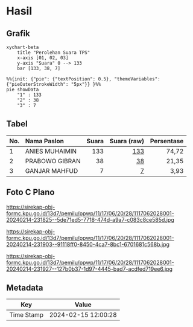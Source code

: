 # Hasil

## Grafik

```mermaid
xychart-beta
    title "Perolehan Suara TPS"
    x-axis [01, 02, 03]
    y-axis "Suara" 0 --> 133
    bar [133, 38, 7]
```

```mermaid
%%{init: {"pie": {"textPosition": 0.5}, "themeVariables": {"pieOuterStrokeWidth": "5px"}} }%%
pie showData
    "1" : 133
    "2" : 38
    "3" : 7
```

## Tabel

| No. | Nama Paslon    | Suara | Suara (raw) | Persentase |
|:--- |:-------------- | -----:| -----------:| ----------:|
| 1   | ANIES MUHAIMIN | 133   | [133][p-1]  | 74,72      |
| 2   | PRABOWO GIBRAN | 38    | [38][p-2]   | 21,35      |
| 3   | GANJAR MAHFUD  | 7     | [7][p-3]    | 3,93       |


[p-1]: https://github.com/gigit-pemilu/pemilu-2024-11-aceh/blob/main/pilpres/hitung-suara/sub/11-aceh/sub/17-bener-meriah/sub/06-wih-pesam/sub/2028-burni-telong/sub/001-tps/sub/paslon-1.txt
[p-2]: https://github.com/gigit-pemilu/pemilu-2024-11-aceh/blob/main/pilpres/hitung-suara/sub/11-aceh/sub/17-bener-meriah/sub/06-wih-pesam/sub/2028-burni-telong/sub/001-tps/sub/paslon-2.txt
[p-3]: https://github.com/gigit-pemilu/pemilu-2024-11-aceh/blob/main/pilpres/hitung-suara/sub/11-aceh/sub/17-bener-meriah/sub/06-wih-pesam/sub/2028-burni-telong/sub/001-tps/sub/paslon-3.txt

## Foto C Plano

https://sirekap-obj-formc.kpu.go.id/13d7/pemilu/ppwp/11/17/06/20/28/1117062028001-20240214-231825--5de71ed5-7718-474d-a9a7-c083c8ce585d.jpg

https://sirekap-obj-formc.kpu.go.id/13d7/pemilu/ppwp/11/17/06/20/28/1117062028001-20240214-231903--91118ff0-8450-4ca7-8bc1-6701681c568b.jpg

https://sirekap-obj-formc.kpu.go.id/13d7/pemilu/ppwp/11/17/06/20/28/1117062028001-20240214-231927--127b0b37-1d97-4445-bad7-acdfed719ee6.jpg


## Metadata

| Key        | Value               |
| ---------- | ------------------- |
| Time Stamp | 2024-02-15 12:00:28 |




